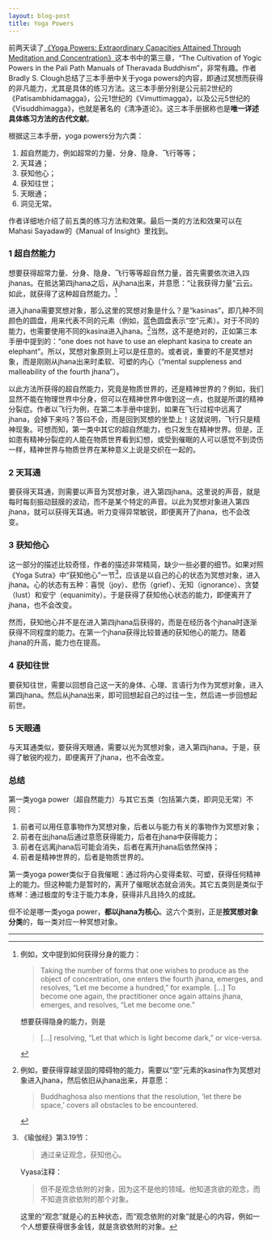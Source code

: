 ```yaml
---
layout: blog-post
title: Yoga Powers
---
```


前两天读了[《Yoga Powers: Extraordinary Capacities Attained Through Meditation and Concentration》](https://book.douban.com/subject/19840050/)这本书中的第三章，“The Cultivation of Yogic Powers in the Pali Path Manuals of Theravada Buddhism”，非常有趣。作者Bradly S. Clough总结了三本手册中关于yoga powers的内容，即通过冥想而获得的非凡能力，尤其是具体的练习方法。这三本手册分别是公元前2世纪的《Patisambhidamagga》，公元1世纪的《Vimuttimagga》，以及公元5世纪的《Visuddhimagga》，也就是著名的《清净道论》。这三本手册据称也是**唯一详述具体练习方法的古代文献**。

根据这三本手册，yoga powers分为六类：

1. 超自然能力，例如超常的力量、分身、隐身、飞行等等；
2. 天耳通；
3. 获知他心；
4. 获知往世；
5. 天眼通；
6. 洞见无常。

作者详细地介绍了前五类的练习方法和效果。最后一类的方法和效果可以在Mahasi Sayadaw的《Manual of Insight》里找到。

### 1 超自然能力

想要获得超常力量、分身、隐身、飞行等等超自然力量，首先需要依次进入四jhanas。在抵达第四jhana之后，从jhana出来，并意愿：“让我获得力量”云云。如此，就获得了这种超自然能力。[^examples-1]

  [^examples-1]: 例如，文中提到如何获得分身的能力：

    > Taking the number of forms that one wishes to produce as the object of concentration, one enters the fourth jhana, emerges, and resolves, “Let me become a hundred,” for example. [...] To become one again, the practitioner once again attains jhana, emerges, and resolves, “Let me become one.”

    想要获得隐身的能力，则是

    > [...] resolving, “Let that which is light become dark,” or vice-versa.

进入jhana需要冥想对象，那么这里的冥想对象是什么？是“kasinas”，即几种不同颜色的圆盘，用来代表不同的元素（例如，蓝色圆盘表示“空”元素）。对于不同的能力，也需要使用不同的kasina进入jhana。[^examples-2]当然，这不是绝对的，正如第三本手册中提到的：“one does not have to use an elephant kasiṇa to create an elephant”。所以，冥想对象原则上可以是任意的。或者说，重要的不是冥想对象，而是刚刚从jhana出来时柔软、可塑的内心（“mental suppleness and malleability of the fourth jhana”）。

  [^examples-2]: 例如，要获得穿越坚固的障碍物的能力，需要以“空”元素的kasina作为冥想对象进入jhana，然后依旧从jhana出来，并意愿：

    > Buddhaghosa also mentions that the resolution, ‘let there be space,’ covers all obstacles to be encountered.

以此方法所获得的超自然能力，究竟是物质世界的，还是精神世界的？例如，我们显然不能在物理世界中分身，但可以在精神世界中做到这一点，也就是所谓的精神分裂症。作者以飞行为例，在第二本手册中提到，如果在飞行过程中远离了jhana，会掉下来吗？答曰不会，而是回到冥想的坐垫上！这就说明，飞行只是精神现象。可想而知，第一类中其它的超自然能力，也只发生在精神世界。但是，正如患有精神分裂症的人能在物质世界看到幻想，或受到催眠的人可以感觉不到烫伤一样，精神世界与物质世界在某种意义上说是交织在一起的。

### 2 天耳通

要获得天耳通，则需要以声音为冥想对象，进入第四jhana。这里说的声音，就是每时每刻振动鼓膜的波动，而不是某个特定的声音。以此为冥想对象进入第四jhana，就可以获得天耳通。听力变得异常敏锐，即便离开了jhana，也不会改变。

### 3 获知他心

这一部分的描述比较奇怪，作者的描述非常精简，缺少一些必要的细节。如果对照《Yoga Sutra》中“获知他心”一节[^yoga-sutra]，应该是以自己的心的状态为冥想对象，进入jhana。心的状态有五种：喜悦（joy）、悲伤（grief）、无知（ignorance）、贪婪（lust）和安宁（equanimity）。于是获得了获知他心状态的能力，即便离开了jhana，也不会改变。

  [^yoga-sutra]: 《瑜伽经》第3.19节：

    > 通过亲证观念，获知他心。

    Vyasa注释：

    > 但不是观念依附的对象，因为这不是他的领域。他知道贪欲的观念，而不知道贪欲依附的那个对象。

    这里的“观念”就是心的五种状态，而“观念依附的对象”就是心的内容，例如一个人想要获得很多金钱，就是贪欲依附的对象。

然而，获知他心并不是在进入第四jhana后获得的，而是在经历各个jhana时逐渐获得不同程度的能力。在第一个jhana获得比较普通的获知他心的能力。随着jhana的升高，能力也在提高。

### 4 获知往世

要获知往世，需要以回想自己这一天的身体、心理、言语行为作为冥想对象，进入第四jhana。然后从jhana出来，即可回想起自己的过往一生，然后进一步回想起前世。

### 5 天眼通

与天耳通类似，要获得天眼通，需要以光为冥想对象，进入第四jhana。于是，获得了敏锐旳视力，即便离开了jhana，也不会改变。

### 总结

第一类yoga power（超自然能力）与其它五类（包括第六类，即洞见无常）不同：

1. 前者可以用任意事物作为冥想对象，后者以与能力有关的事物作为冥想对象；
2. 前者在出jhana后通过意愿获得能力，后者在jhana中获得能力；
3. 前者在远离jhana后可能会消失，后者在离开jhana后依然保持；
4. 前者是精神世界的，后者是物质世界的。

第一类yoga power类似于自我催眠：通过将内心变得柔软、可塑，获得任何精神上的能力。但这种能力是暂时的，离开了催眠状态就会消失。其它五类则是类似于练琴：通过极度的专注于能力本身，获得非凡且持久的成就。

但不论是哪一类yoga power，**都以jhana为核心**。这六个类别，正是**按冥想对象分类**的，每一类对应一种冥想对象。

---
